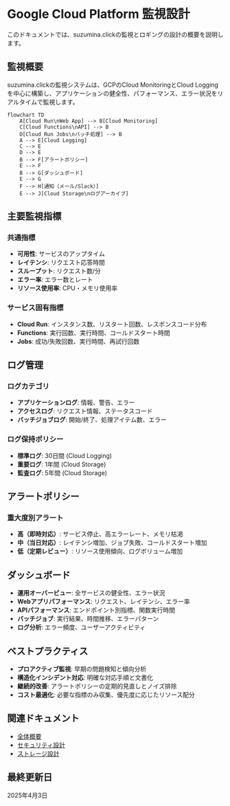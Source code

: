# Google Cloud Platform 監視設計

このドキュメントでは、suzumina.clickの監視とロギングの設計の概要を説明します。

## 監視概要

suzumina.clickの監視システムは、GCPのCloud MonitoringとCloud Loggingを中心に構築し、アプリケーションの健全性、パフォーマンス、エラー状況をリアルタイムで監視します。

```mermaid
flowchart TD
    A[Cloud Run\nWeb App] --> B[Cloud Monitoring]
    C[Cloud Functions\nAPI] --> B
    D[Cloud Run Jobs\nバッチ処理] --> B
    A --> E[Cloud Logging]
    C --> E
    D --> E
    B --> F[アラートポリシー]
    E --> F
    B --> G[ダッシュボード]
    E --> G
    F --> H[通知（メール/Slack）]
    E --> J[Cloud Storage\nログアーカイブ]
```

## 主要監視指標

### 共通指標

- **可用性**: サービスのアップタイム
- **レイテンシ**: リクエスト応答時間
- **スループット**: リクエスト数/分
- **エラー率**: エラー数とレート
- **リソース使用率**: CPU・メモリ使用率

### サービス固有指標

- **Cloud Run**: インスタンス数、リスタート回数、レスポンスコード分布
- **Functions**: 実行回数、実行時間、コールドスタート時間
- **Jobs**: 成功/失敗回数、実行時間、再試行回数

## ログ管理

### ログカテゴリ

- **アプリケーションログ**: 情報、警告、エラー
- **アクセスログ**: リクエスト情報、ステータスコード
- **バッチジョブログ**: 開始/終了、処理アイテム数、エラー

### ログ保持ポリシー

- **標準ログ**: 30日間 (Cloud Logging)
- **重要ログ**: 1年間 (Cloud Storage)
- **監査ログ**: 5年間 (Cloud Storage)

## アラートポリシー

### 重大度別アラート

- **高（即時対応）**: サービス停止、高エラーレート、メモリ枯渇
- **中（当日対応）**: レイテンシ増加、ジョブ失敗、コールドスタート増加
- **低（定期レビュー）**: リソース使用傾向、ログボリューム増加

## ダッシュボード

- **運用オーバービュー**: 全サービスの健全性、エラー状況
- **Webアプリパフォーマンス**: リクエスト、レイテンシ、エラー率
- **APIパフォーマンス**: エンドポイント別指標、関数実行時間
- **バッチジョブ**: 実行結果、時間推移、エラーパターン
- **ログ分析**: エラー頻度、ユーザーアクティビティ

## ベストプラクティス

- **プロアクティブ監視**: 早期の問題検知と傾向分析
- **構造化インシデント対応**: 明確な対応手順と文書化
- **継続的改善**: アラートポリシーの定期的見直しとノイズ排除
- **コスト最適化**: 必要な指標のみ収集、優先度に応じたリソース配分

## 関連ドキュメント

- [全体概要](GCP_OVERVIEW.md)
- [セキュリティ設計](GCP_SECURITY.md)
- [ストレージ設計](GCP_STORAGE.md)

## 最終更新日

2025年4月3日
